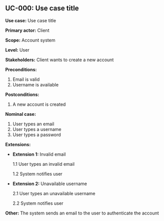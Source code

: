 ## __UC-000: Use case title__

__Use case:__ Use case title

__Primary actor:__ Client

__Scope:__ Account system

__Level:__ User

__Stakeholders:__ Client wants to create a new account

__Preconditions:__ 

1. Email is valid
2. Username is available

__Postconditions:__ 

1. A new account is created

__Nominal case:__ 

1. User types an email
2. User types a username
3. User types a password

__Extensions:__ 

* __Extension 1:__ Invalid email

	1.1 User types an invalid email

	1.2 System notifies user

* __Extension 2:__ Unavailable username

	2.1 User types an unavailable username

	2.2 System notifies user


__Other:__ The system sends an email to the user to authenticate the account